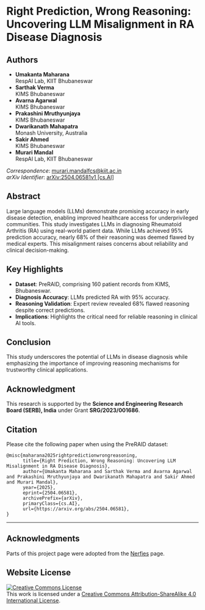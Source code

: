 # Right Prediction, Wrong Reasoning: Uncovering LLM Misalignment in RA Disease Diagnosis

## Authors
- **Umakanta Maharana**  
RespAI Lab, KIIT Bhubaneswar  
- **Sarthak Verma**  
KIMS Bhubaneswar  
- **Avarna Agarwal**  
KIMS Bhubaneswar  
- **Prakashini Mruthyunjaya**  
KIMS Bhubaneswar  
- **Dwarikanath Mahapatra**  
Monash University, Australia  
- **Sakir Ahmed**  
KIMS Bhubaneswar  
- **Murari Mandal**  
RespAI Lab, KIIT Bhubaneswar  

*Correspondence*: murari.mandalfcs@kiit.ac.in  
*arXiv Identifier*: [arXiv:2504.06581v1 [cs.AI]](https://arxiv.org/pdf/2504.06581)

## Abstract
Large language models (LLMs) demonstrate promising accuracy in early disease detection, enabling improved healthcare access for underprivileged communities. This study investigates LLMs in diagnosing Rheumatoid Arthritis (RA) using real-world patient data. While LLMs achieved 95% prediction accuracy, nearly 68% of their reasoning was deemed flawed by medical experts. This misalignment raises concerns about reliability and clinical decision-making.

## Key Highlights
- **Dataset**: PreRAID, comprising 160 patient records from KIMS, Bhubaneswar.
- **Diagnosis Accuracy**: LLMs predicted RA with 95% accuracy.
- **Reasoning Validation**: Expert review revealed 68% flawed reasoning despite correct predictions.
- **Implications**: Highlights the critical need for reliable reasoning in clinical AI tools.

## Conclusion
This study underscores the potential of LLMs in disease diagnosis while emphasizing the importance of improving reasoning mechanisms for trustworthy clinical applications.

## Acknowledgment
This research is supported by the **Science and Engineering Research Board (SERB), India** under Grant **SRG/2023/001686**.

## Citation
Please cite the following paper when using the PreRAID dataset:  

```
@misc{maharana2025rightpredictionwrongreasoning,
      title={Right Prediction, Wrong Reasoning: Uncovering LLM Misalignment in RA Disease Diagnosis}, 
      author={Umakanta Maharana and Sarthak Verma and Avarna Agarwal and Prakashini Mruthyunjaya and Dwarikanath Mahapatra and Sakir Ahmed and Murari Mandal},
      year={2025},
      eprint={2504.06581},
      archivePrefix={arXiv},
      primaryClass={cs.AI},
      url={https://arxiv.org/abs/2504.06581}, 
}
```

---

## Acknowledgments
Parts of this project page were adopted from the [Nerfies](https://nerfies.github.io/) page.

## Website License
<a rel="license" href="http://creativecommons.org/licenses/by-sa/4.0/"><img alt="Creative Commons License" style="border-width:0" src="https://i.creativecommons.org/l/by-sa/4.0/88x31.png" /></a><br />This work is licensed under a <a rel="license" href="http://creativecommons.org/licenses/by-sa/4.0/">Creative Commons Attribution-ShareAlike 4.0 International License</a>.
